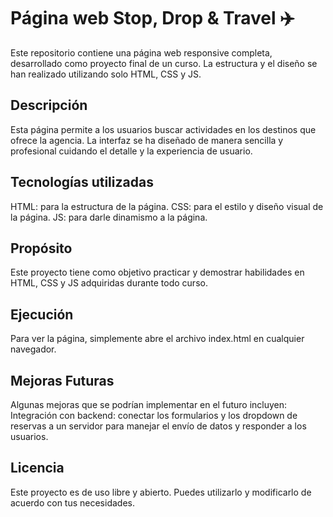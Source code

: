 # Página web Stop, Drop & Travel ✈️
Este repositorio contiene una página web responsive completa, desarrollado como proyecto final de un curso. La estructura y el diseño se han realizado utilizando solo HTML, CSS y JS.

## Descripción
Esta página permite a los usuarios buscar actividades en los destinos que ofrece la agencia. La interfaz se ha diseñado de manera sencilla y profesional cuidando el detalle y la experiencia de usuario.

## Tecnologías utilizadas
HTML: para la estructura de la página.
CSS: para el estilo y diseño visual de la página.
JS: para darle dinamismo a la página.

## Propósito
Este proyecto tiene como objetivo practicar y demostrar habilidades en HTML, CSS y JS adquiridas durante todo curso.

## Ejecución
Para ver la página, simplemente abre el archivo index.html en cualquier navegador.

## Mejoras Futuras
Algunas mejoras que se podrían implementar en el futuro incluyen:
Integración con backend: conectar los formularios y los dropdown de reservas a un servidor para manejar el envío de datos y responder a los usuarios.

## Licencia
Este proyecto es de uso libre y abierto. Puedes utilizarlo y modificarlo de acuerdo con tus necesidades.
